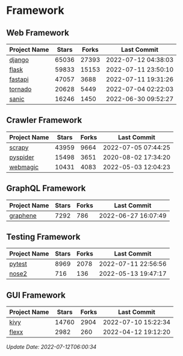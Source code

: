 # Framework

## Web Framework
| Project Name | Stars | Forks | Last Commit |
| ------------ | ----- | ----- | ----------- |
| [django](https://github.com/django/django) | 65036 | 27393 | 2022-07-12 04:38:03 |
| [flask](https://github.com/pallets/flask) | 59833 | 15153 | 2022-07-11 23:50:10 |
| [fastapi](https://github.com/tiangolo/fastapi) | 47057 | 3688 | 2022-07-11 19:31:26 |
| [tornado](https://github.com/tornadoweb/tornado) | 20628 | 5449 | 2022-07-04 02:22:03 |
| [sanic](https://github.com/sanic-org/sanic) | 16246 | 1450 | 2022-06-30 09:52:27 |

## Crawler Framework
| Project Name | Stars | Forks | Last Commit |
| ------------ | ----- | ----- | ----------- |
| [scrapy](https://github.com/scrapy/scrapy) | 43959 | 9664 | 2022-07-05 07:44:25 |
| [pyspider](https://github.com/binux/pyspider) | 15498 | 3651 | 2020-08-02 17:34:20 |
| [webmagic](https://github.com/code4craft/webmagic) | 10431 | 4083 | 2022-05-03 12:04:23 |

## GraphQL Framework
| Project Name | Stars | Forks | Last Commit |
| ------------ | ----- | ----- | ----------- |
| [graphene](https://github.com/graphql-python/graphene) | 7292 | 786 | 2022-06-27 16:07:49 |

## Testing Framework
| Project Name | Stars | Forks | Last Commit |
| ------------ | ----- | ----- | ----------- |
| [pytest](https://github.com/pytest-dev/pytest) | 8969 | 2078 | 2022-07-11 22:56:56 |
| [nose2](https://github.com/nose-devs/nose2) | 716 | 136 | 2022-05-13 19:47:17 |

## GUI Framework
| Project Name | Stars | Forks | Last Commit |
| ------------ | ----- | ----- | ----------- |
| [kivy](https://github.com/kivy/kivy) | 14760 | 2904 | 2022-07-10 15:22:34 |
| [flexx](https://github.com/flexxui/flexx) | 2982 | 260 | 2022-04-12 19:12:20 |

*Update Date: 2022-07-12T06:00:34*